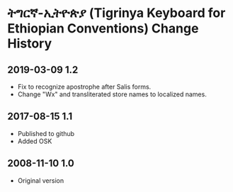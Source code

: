 # ትግርኛ-ኢትዮጵያ (Tigrinya Keyboard for Ethiopian Conventions) Change History

## 2019-03-09 1.2
* Fix to recognize apostrophe after Salis forms.
* Change "Wx" and transliterated store names to localized names.

## 2017-08-15 1.1
* Published to github
* Added OSK

## 2008-11-10 1.0
* Original version

